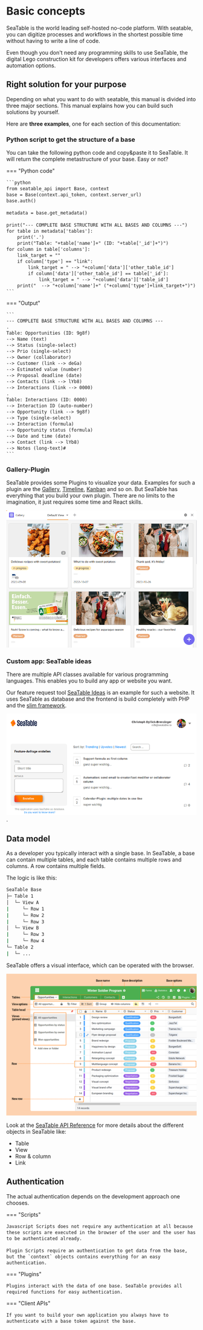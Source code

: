 # Basic concepts

SeaTable is the world leading self-hosted no-code platform. With seatable, you can digitize processes and workflows in the shortest possible time without having to write a line of code.

Even though you don't need any programming skills to use SeaTable, the digital Lego construction kit for developers offers various interfaces and automation options.

## Right solution for your purpose

Depending on what you want to do with seatable, this manual is divided into three major sections. This manual explains how you can build such solutions by yourself.

Here are **three examples**, one for each section of this documentation:

### Python script to get the structure of a base

You can take the following python code and copy&paste it to SeaTable. It will return the complete metastructure of your base. Easy or not?

=== "Python code"

    ```python
    from seatable_api import Base, context
    base = Base(context.api_token, context.server_url)
    base.auth()

    metadata = base.get_metadata()

    print("--- COMPLETE BASE STRUCTURE WITH ALL BASES AND COLUMNS ---")
    for table in metadata['tables']:
        print('.')
        print("Table: "+table['name']+" (ID: "+table['_id']+")")
    for column in table['columns']:
        link_target = ""
        if column['type'] == "link":
            link_target = " --> "+column['data']['other_table_id']
            if column['data']['other_table_id'] == table['_id']:
                link_target = " --> "+column['data']['table_id']
        print("  --> "+column['name']+" ("+column['type']+link_target+")")
    ```

=== "Output"

    ```
    --- COMPLETE BASE STRUCTURE WITH ALL BASES AND COLUMNS ---
    .
    Table: Opportunities (ID: 9g8f)
    --> Name (text)
    --> Status (single-select)
    --> Prio (single-select)
    --> Owner (collaborator)
    --> Customer (link --> deGa)
    --> Estimated value (number)
    --> Proposal deadline (date)
    --> Contacts (link --> lYb8)
    --> Interactions (link --> 0000)
    .
    Table: Interactions (ID: 0000)
    --> Interaction ID (auto-number)
    --> Opportunity (link --> 9g8f)
    --> Type (single-select)
    --> Interaction (formula)
    --> Opportunity status (formula)
    --> Date and time (date)
    --> Contact (link --> lYb8)
    --> Notes (long-text)#
    ```

### Gallery-Plugin

SeaTable provides some Plugins to visualize your data. Examples for such a plugin are the [Gallery](https://seatable.io/docs/plugins/anleitung-zum-galerie-plugin/?lang=auto), [Timeline](https://seatable.io/docs/plugins/anleitung-zum-timeline-plugin/?lang=auto), [Kanban](https://seatable.io/docs/plugins/anleitung-zum-kanban-plugin/?lang=auto) and so on. But SeaTable has everything that you build your own plugin. There are no limits to the imagination, it just requires some time and React skills.

![Screenshot of the Galery Plugin](/media/gallery.png)

### Custom app: SeaTable ideas

There are multiple API classes available for various programming languages. This enables you to build any app or website you want.

Our feature request tool [SeaTable Ideas](https://ideas.seatable.com) is an example for such a website. It uses SeaTable as database and the frontend is build completely with PHP and the [slim framework](https://www.slimframework.com/).

![Screenshot of ideas.seatable.com](/media/ideas.png).

## Data model

As a developer you typically interact with a single base. In SeaTable, a base can contain multiple tables, and each table contains multiple rows and columns. A row contains multiple fields.

The logic is like this:

```sh
SeaTable Base
├─ Table 1
│  └─ View A
|     └─ Row 1
|     └─ Row 2
|     └─ Row 3
│  └─ View B
|     └─ Row 3
|     └─ Row 4
└─ Table 2
|  └─ ...
```

SeaTable offers a visual interface, which can be operated with the browser.

![Screenshot of a SeaTable base](/media/elements_seatable_base.png)

Look at the [SeaTable API Reference](https://api.seatable.com/reference/models) for more details about the different objects in SeaTable like:

- Table
- View
- Row & column
- Link

## Authentication

The actual authentication depends on the development approach one chooses.

=== "Scripts"

    Javascript Scripts does not require any authentication at all because these scripts are executed in the browser of the user and the user has to be authenticated already.

    Plugin Scripts require an authentication to get data from the base, but the `context` objects contains everything for an easy authentication.

=== "Plugins"

    Plugins interact with the data of one base. SeaTable provides all required functions for easy authentication.

=== "Client APIs"

    If you want to build your own application you always have to authenticate with a base token against the base.
